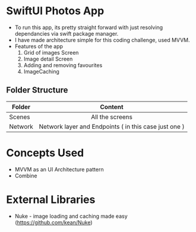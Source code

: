 # SwiftUI Photos App  

* To run this app, its pretty straight forward with just resolving dependancies via swift package manager.
* I have made architecture simple for this coding challenge, used MVVM.
* Features of the app
    1. Grid of images Screen
    2. Image detail Screen
    3. Adding and removing favourites
    4. ImageCaching


## Folder Structure

| Folder  | Content |
| ------------- |:-------------:|
| Scenes        | All the screens     |
| Network       | Network layer and Endpoints ( in this case just one )     |


# Concepts Used

* MVVM as an UI Architecture pattern
* Combine

# External Libraries
* Nuke - image loading and caching made easy (https://github.com/kean/Nuke)
